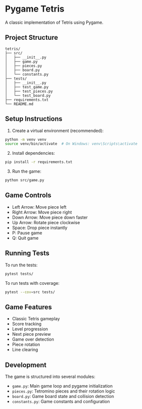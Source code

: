 # Pygame Tetris

A classic implementation of Tetris using Pygame.

## Project Structure
```
tetris/
├── src/
│   ├── __init__.py
│   ├── game.py
│   ├── pieces.py
│   ├── board.py
│   └── constants.py
├── tests/
│   ├── __init__.py
│   ├── test_game.py
│   ├── test_pieces.py
│   └── test_board.py
├── requirements.txt
└── README.md
```

## Setup Instructions

1. Create a virtual environment (recommended):
```bash
python -m venv venv
source venv/bin/activate  # On Windows: venv\Scripts\activate
```

2. Install dependencies:
```bash
pip install -r requirements.txt
```

3. Run the game:
```bash
python src/game.py
```

## Game Controls

- Left Arrow: Move piece left
- Right Arrow: Move piece right
- Down Arrow: Move piece down faster
- Up Arrow: Rotate piece clockwise
- Space: Drop piece instantly
- P: Pause game
- Q: Quit game

## Running Tests

To run the tests:
```bash
pytest tests/
```

To run tests with coverage:
```bash
pytest --cov=src tests/
```

## Game Features

- Classic Tetris gameplay
- Score tracking
- Level progression
- Next piece preview
- Game over detection
- Piece rotation
- Line clearing

## Development

The game is structured into several modules:
- `game.py`: Main game loop and pygame initialization
- `pieces.py`: Tetromino pieces and their rotation logic
- `board.py`: Game board state and collision detection
- `constants.py`: Game constants and configuration 